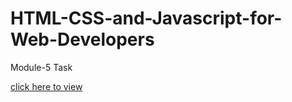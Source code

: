 # HTML-CSS-and-Javascript-for-Web-Developers

Module-5 Task

[click here to view](https://geevar123.github.io/HTML-CSS-and-Javascript-for-Web-Developers/Assignment/Module-5/index.html)